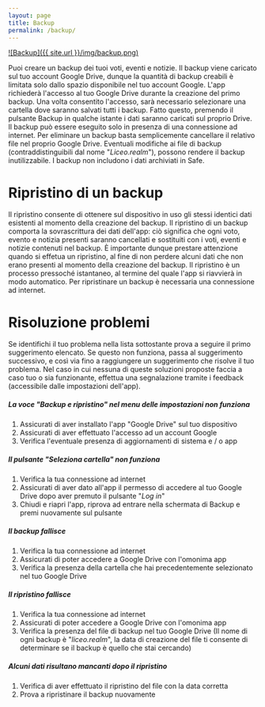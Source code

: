 ```yaml
---
layout: page
title: Backup
permalink: /backup/
---
```


[![Backup]({{ site.url }}/img/backup.png)](#)

Puoi creare un backup dei tuoi voti, eventi e notizie. Il backup viene caricato sul tuo account Google Drive, dunque la quantità di backup creabili è limitata solo dallo spazio disponibile nel tuo account Google. L'app richiederà l'accesso al tuo Google Drive durante la creazione del primo backup. Una volta consentito l'accesso, sarà necessario selezionare una cartella dove saranno salvati tutti i backup. Fatto questo, premendo il pulsante Backup in qualche istante i dati saranno caricati sul proprio Drive.
Il backup può essere eseguito solo in presenza di una connessione ad internet. Per eliminare un backup basta semplicemente cancellare il relativo file nel proprio Google Drive. Eventuali modifiche ai file di backup (contraddistinguibili dal nome "_Liceo.realm_"), possono rendere il backup inutilizzabile.
I backup non includono i dati archiviati in Safe.  

# Ripristino di un backup
Il ripristino consente di ottenere sul dispositivo in uso gli stessi identici dati esistenti al momento della creazione del backup. Il ripristino di un backup comporta la sovrascrittura dei dati dell'app: ciò significa che ogni voto, evento e notizia presenti saranno cancellati e sostituiti con i voti, eventi e notizie contenuti nel backup. È importante dunque prestare attenzione quando si effetua un ripristino, al fine di non perdere alcuni dati che non erano presenti al momento della creazione del backup. Il ripristino è un processo pressoché istantaneo, al termine del quale l'app si riavvierà in modo automatico. Per ripristinare un backup è necessaria una connessione ad internet.  

# Risoluzione problemi
Se identifichi il tuo problema nella lista sottostante prova a seguire il primo suggerimento elencato. Se questo non funziona, passa al suggerimento successivo, e così via fino a raggiungere un suggerimento che risolve il tuo problema. Nel caso in cui nessuna di queste soluzioni proposte faccia a caso tuo o sia funzionante, effettua una segnalazione tramite i feedback (accessibile dalle impostazioni dell\'app).  

##### La voce "_Backup e ripristino_" nel menu delle impostazioni non funziona
1. Assicurati di aver installato l'app "Google Drive" sul tuo dispositivo
2. Assicurati di aver effettuato l'accesso ad un account Google
3. Verifica l'eventuale presenza di aggiornamenti di sistema e / o app  

##### Il pulsante "_Seleziona cartella_" non funziona
1. Verifica la tua connessione ad internet
2. Assicurati di aver dato all'app il permesso di accedere al tuo Google Drive dopo aver premuto il pulsante "_Log in_"
3. Chiudi e riapri l'app, riprova ad entrare nella schermata di Backup e premi nuovamente sul pulsante  

##### Il backup fallisce
1. Verifica la tua connessione ad internet
2. Assicurati di poter accedere a Google Drive con l'omonima app
3. Verifica la presenza della cartella che hai precedentemente selezionato nel tuo Google Drive  

##### Il ripristino fallisce
1. Verifica la tua connessione ad internet
2. Assicurati di poter accedere a Google Drive con l'omonima app
3. Verifica la presenza del file di backup nel tuo Google Drive (Il nome di ogni backup è "_liceo.realm_", la data di creazione del file ti consente di determinare se il backup è quello che stai cercando)  

##### Alcuni dati risultano mancanti dopo il ripristino
1. Verifica di aver effettuato il ripristino del file con la data corretta
2. Prova a ripristinare il backup nuovamente  

